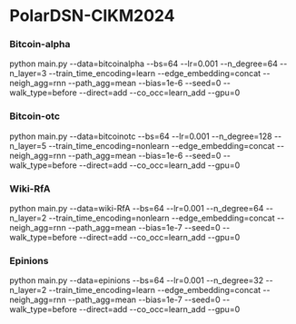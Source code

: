 # PolarDSN-CIKM2024


### Bitcoin-alpha
python main.py --data=bitcoinalpha --bs=64 --lr=0.001 --n_degree=64 --n_layer=3 --train_time_encoding=learn --edge_embedding=concat --neigh_agg=rnn --path_agg=mean --bias=1e-6 --seed=0 --walk_type=before --direct=add --co_occ=learn_add --gpu=0

### Bitcoin-otc
python main.py --data=bitcoinotc --bs=64 --lr=0.001 --n_degree=128 --n_layer=5 --train_time_encoding=nonlearn --edge_embedding=concat --neigh_agg=rnn --path_agg=mean --bias=1e-6 --seed=0 --walk_type=before --direct=add --co_occ=learn_add --gpu=0

### Wiki-RfA
python main.py --data=wiki-RfA --bs=64 --lr=0.001 --n_degree=64 --n_layer=2 --train_time_encoding=nonlearn --edge_embedding=concat --neigh_agg=rnn --path_agg=mean --bias=1e-7 --seed=0 --walk_type=before --direct=add --co_occ=learn_add --gpu=0

### Epinions
python main.py --data=epinions --bs=64 --lr=0.001 --n_degree=32 --n_layer=2 --train_time_encoding=learn --edge_embedding=concat --neigh_agg=rnn --path_agg=mean --bias=1e-7 --seed=0 --walk_type=before --direct=add --co_occ=learn_add --gpu=0
